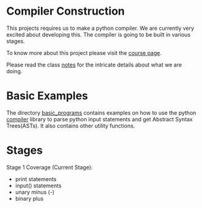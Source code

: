 Compiler Construction
=====================

This projects requires us to make a python compiler. We are currently very excited about developing this. The compiler is going to be built in various stages.

To know more about this project please visit the [course page](http://www.cs.colorado.edu/~bec/courses/csci4555-s15/index.html).

Please read the class [notes](notes.pdf) for the intricate details about what we are doing.

Basic Examples
==============
The directory [basic_programs](basic_programs) contains examples on how to use the python [compiler](https://docs.python.org/2/library/compiler.html) library to parse python input statements and get Abstract Syntax Trees(ASTs). It also contains other utility functions.

Stages
======
Stage 1 Coverage (Current Stage):
* print statements
* input() statements
* unary minus (-)
* binary plus
